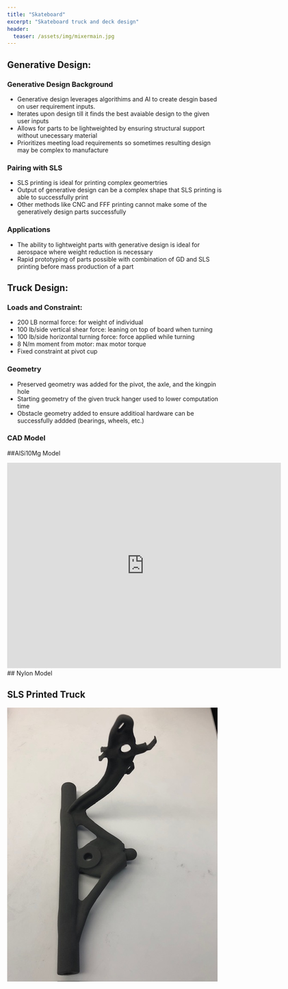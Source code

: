 ```yaml
---
title: "Skateboard"
excerpt: "Skateboard truck and deck design"
header:
  teaser: /assets/img/mixermain.jpg
---
```

## Generative Design: 
### Generative Design Background
* Generative design leverages algorithims and AI to create desgin based on user requirement inputs. 
* Iterates upon design till it finds the best avaiable design to the given user inputs 
* Allows for parts to be lightweighted by ensuring structural support without unecessary material
* Prioritizes meeting load requirements so sometimes resulting design may be complex to manufacture  
### Pairing with SLS 
* SLS printing is ideal for printing complex geomertries
* Output of generative design can be a complex shape that SLS printing is able to successfully print
* Other methods like CNC and FFF printing cannot make some of the generatively design parts successfully 
### Applications
* The ability to lightweight parts with generative design is ideal for aerospace where weight reduction is necessary
* Rapid prototyping of parts possible with combination of GD and SLS printing before mass production of a part

## Truck Design:
### Loads and Constraint:
* 200 LB normal force: for weight of individual
* 100 lb/side vertical shear force: leaning on top of board when turning
* 100 lb/side horizontal turning force: force applied while turning
* 8 N/m moment from motor: max motor torque 
* Fixed constraint at pivot cup 
### Geometry
* Preserved geometry was added for the pivot, the axle, and the kingpin hole 
* Starting geometry of the given truck hanger used to lower computation time 
* Obstacle geometry added to ensure additioal hardware can be successfully addded (bearings, wheels, etc.) 


### CAD Model
##AlSi10Mg Model
<iframe src="https://vanderbilt643.autodesk360.com/shares/public/SH512d4QTec90decfa6e9f771756a987cd75?mode=embed" width="640" height="480" allowfullscreen="true" webkitallowfullscreen="true" mozallowfullscreen="true"  frameborder="0"></iframe>
## Nylon Model 

## SLS Printed Truck 
![alt](/assets/img/truckprint.jpg)


